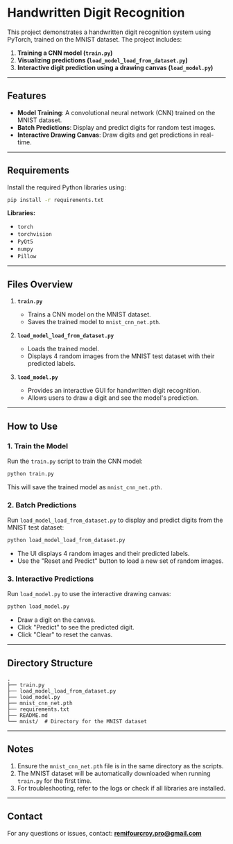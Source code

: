 # Handwritten Digit Recognition

This project demonstrates a handwritten digit recognition system using PyTorch, trained on the MNIST dataset. The project includes:

1. **Training a CNN model (`train.py`)**
2. **Visualizing predictions (`load_model_load_from_dataset.py`)**
3. **Interactive digit prediction using a drawing canvas (`load_model.py`)**

---

## Features

- **Model Training**: A convolutional neural network (CNN) trained on the MNIST dataset.
- **Batch Predictions**: Display and predict digits for random test images.
- **Interactive Drawing Canvas**: Draw digits and get predictions in real-time.

---

## Requirements

Install the required Python libraries using:

```bash
pip install -r requirements.txt
```

**Libraries:**
- `torch`
- `torchvision`
- `PyQt5`
- `numpy`
- `Pillow`

---

## Files Overview

1. **`train.py`**
   - Trains a CNN model on the MNIST dataset.
   - Saves the trained model to `mnist_cnn_net.pth`.

2. **`load_model_load_from_dataset.py`**
   - Loads the trained model.
   - Displays 4 random images from the MNIST test dataset with their predicted labels.

3. **`load_model.py`**
   - Provides an interactive GUI for handwritten digit recognition.
   - Allows users to draw a digit and see the model's prediction.

---

## How to Use

### 1. Train the Model

Run the `train.py` script to train the CNN model:

```bash
python train.py
```

This will save the trained model as `mnist_cnn_net.pth`.

### 2. Batch Predictions

Run `load_model_load_from_dataset.py` to display and predict digits from the MNIST test dataset:

```bash
python load_model_load_from_dataset.py
```

- The UI displays 4 random images and their predicted labels.
- Use the "Reset and Predict" button to load a new set of random images.

### 3. Interactive Predictions

Run `load_model.py` to use the interactive drawing canvas:

```bash
python load_model.py
```

- Draw a digit on the canvas.
- Click "Predict" to see the predicted digit.
- Click "Clear" to reset the canvas.

---

## Directory Structure

```
.
├── train.py
├── load_model_load_from_dataset.py
├── load_model.py
├── mnist_cnn_net.pth
├── requirements.txt
├── README.md
└── mnist/  # Directory for the MNIST dataset
```

---

## Notes

1. Ensure the `mnist_cnn_net.pth` file is in the same directory as the scripts.
2. The MNIST dataset will be automatically downloaded when running `train.py` for the first time.
3. For troubleshooting, refer to the logs or check if all libraries are installed.

---

## Contact

For any questions or issues, contact:
**remifourcroy.pro@gmail.com**
